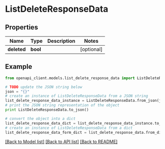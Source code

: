# ListDeleteResponseData


## Properties
Name | Type | Description | Notes
------------ | ------------- | ------------- | -------------
**deleted** | **bool** |  | [optional] 

## Example

```python
from openapi_client.models.list_delete_response_data import ListDeleteResponseData

# TODO update the JSON string below
json = "{}"
# create an instance of ListDeleteResponseData from a JSON string
list_delete_response_data_instance = ListDeleteResponseData.from_json(json)
# print the JSON string representation of the object
print ListDeleteResponseData.to_json()

# convert the object into a dict
list_delete_response_data_dict = list_delete_response_data_instance.to_dict()
# create an instance of ListDeleteResponseData from a dict
list_delete_response_data_form_dict = list_delete_response_data.from_dict(list_delete_response_data_dict)
```
[[Back to Model list]](../README.md#documentation-for-models) [[Back to API list]](../README.md#documentation-for-api-endpoints) [[Back to README]](../README.md)


